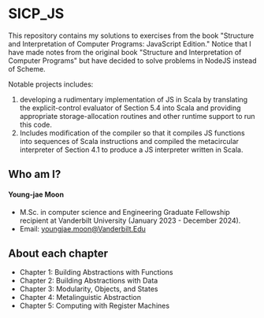 # SICP_JS 

This repository contains my solutions to exercises from the book "Structure and Interpretation of Computer Programs: JavaScript Edition." Notice that I have made notes from the original book "Structure and Interpretation of Computer Programs" but have decided to solve problems in NodeJS instead of Scheme.

Notable projects includes:
1. developing a rudimentary implementation of JS in Scala by translating the explicit-control evaluator of Section 5.4 into Scala and providing appropriate storage-allocation routines and other runtime support to run this code.
2. Includes modification of the compiler so that it compiles JS functions into sequences of Scala instructions and compiled the metacircular interpreter of Section 4.1 to produce a JS interpreter written in Scala.

## Who am I?
#### Young-jae Moon
* M.Sc. in computer science and Engineering Graduate Fellowship recipient at Vanderbilt University (January 2023 - December 2024).
* Email: youngjae.moon@Vanderbilt.Edu

## About each chapter

* Chapter 1: Building Abstractions with Functions
* Chapter 2: Building Abstractions with Data
* Chapter 3: Modularity, Objects, and States
* Chapter 4: Metalinguistic Abstraction
* Chapter 5: Computing with Register Machines
